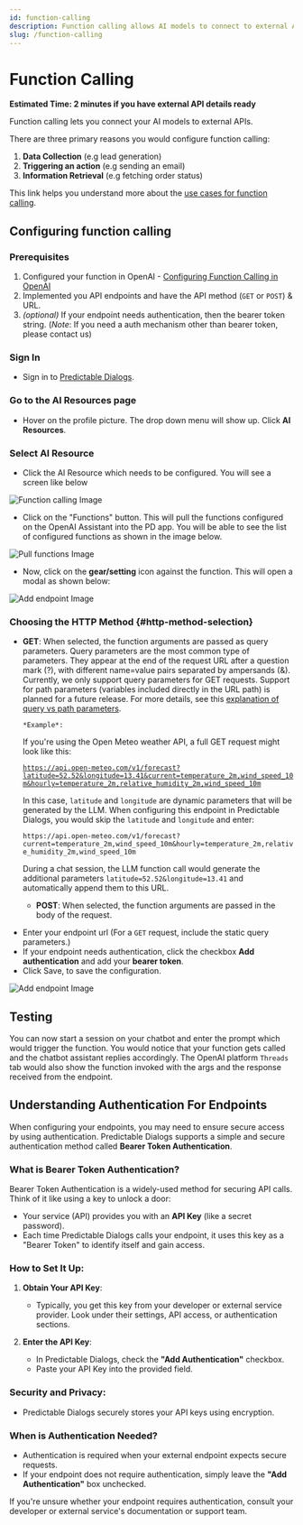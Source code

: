 ```yaml
---
id: function-calling
description: Function calling allows AI models to connect to external APIs
slug: /function-calling
---
```


# Function Calling
**Estimated Time: 2 minutes if you have external API details ready**

Function calling lets you connect your AI models to external APIs.

There are three primary reasons you would configure function calling:

1. **Data Collection** (e.g lead generation)
2. **Triggering an action** (e.g sending an email)
3. **Information Retrieval** (e.g fetching order status)

This link helps you understand more about the [use cases for function calling](https://predictabledialogs.com/learn/function-calling-use-cases).


## Configuring function calling

### Prerequisites
1. Configured your function in OpenAI - [Configuring Function Calling in OpenAI](https://predictabledialogs.com/learn/openai/configuring-function-calling)
2. Implemented you API endpoints and have the API method (`GET` or `POST`) & URL. 
3. _(optional)_ If your endpoint needs authentication, then the bearer token string.
(_Note_: If you need a auth mechanism other than bearer token, please contact us)

### Sign In
- Sign in to [Predictable Dialogs](https://predictabledialogs.com/sign-in).

### Go to the AI Resources page
- Hover on the profile picture. The drop down menu will show up. Click **AI Resources**. 

### Select AI Resource 
- Click the AI Resource which needs to be configured. You will see a screen like below

![Function calling Image](/img/function-calling.webp)

- Click on the "Functions" button. This will pull the functions configured on the OpenAI Assistant into the PD app. You will be able to see the list of configured functions as shown in the image below.

![Pull functions Image](/img/pull-functions.webp)

- Now, click on the **gear/setting** icon against the function. This will open a modal as shown below:

![Add endpoint Image](/img/configure-functions.webp)

### Choosing the HTTP Method {#http-method-selection}
* **GET**: When selected, the function arguments are passed as query parameters. Query parameters are the most common type of parameters. They appear at the end of the request URL after a question mark (?), with different name=value pairs separated by ampersands (&). Currently, we only support query parameters for GET requests. Support for path parameters (variables included directly in the URL path) is planned for a future release. For more details, see this [explanation of query vs path parameters](https://swagger.io/docs/specification/describing-parameters/).

      *Example*:
    If you're using the Open Meteo weather API, a full GET request might look like this:

    [`https://api.open-meteo.com/v1/forecast?latitude=52.52&longitude=13.41&current=temperature_2m,wind_speed_10m&hourly=temperature_2m,relative_humidity_2m,wind_speed_10m`](https://api.open-meteo.com/v1/forecast?latitude=52.52&longitude=13.41&current=temperature_2m,wind_speed_10m&hourly=temperature_2m,relative_humidity_2m,wind_speed_10m)

    In this case, `latitude` and `longitude` are dynamic parameters that will be generated by the LLM. When configuring this endpoint in Predictable Dialogs, you would skip the `latitude` and `longitude` and enter:

    `https://api.open-meteo.com/v1/forecast?current=temperature_2m,wind_speed_10m&hourly=temperature_2m,relative_humidity_2m,wind_speed_10m`

    During a chat session, the LLM function call would generate the additional parameters `latitude=52.52&longitude=13.41` and automatically append them to this URL.

  * **POST**: When selected, the function arguments are passed in the body of the request.

- Enter your endpoint url (For a `GET` request, include the static query parameters.)
- If your endpoint needs authentication, click the checkbox **Add authentication** and add your **bearer token**.
- Click Save, to save the configuration. 

![Add endpoint Image](/img/add-endpoint.webp)

## Testing 
You can now start a session on your chatbot and enter the prompt which would trigger the function. You would notice that your function gets called and the chatbot assistant replies accordingly. The OpenAI platform `Threads` tab would also show the function invoked with the args and the response received from the endpoint.

## Understanding Authentication For Endpoints

When configuring your endpoints, you may need to ensure secure access by using authentication. Predictable Dialogs supports a simple and secure authentication method called **Bearer Token Authentication**.

### What is Bearer Token Authentication?

Bearer Token Authentication is a widely-used method for securing API calls. Think of it like using a key to unlock a door:

* Your service (API) provides you with an **API Key** (like a secret password).
* Each time Predictable Dialogs calls your endpoint, it uses this key as a "Bearer Token" to identify itself and gain access.

### How to Set It Up:

1. **Obtain Your API Key**:

   * Typically, you get this key from your developer or external service provider. Look under their settings, API access, or authentication sections.

2. **Enter the API Key**:

   * In Predictable Dialogs, check the **"Add Authentication"** checkbox.
   * Paste your API Key into the provided field.

### Security and Privacy:

* Predictable Dialogs securely stores your API keys using encryption.

### When is Authentication Needed?

* Authentication is required when your external endpoint expects secure requests.
* If your endpoint does not require authentication, simply leave the **"Add Authentication"** box unchecked.

If you're unsure whether your endpoint requires authentication, consult your developer or external service's documentation or support team.


